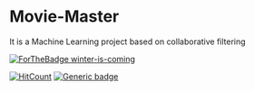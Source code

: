 # Movie-Master
 It is a Machine Learning project based on collaborative filtering

[![ForTheBadge winter-is-coming](http://ForTheBadge.com/images/badges/winter-is-coming.svg)](https://github.com/NarutoOp)

[![HitCount](http://hits.dwyl.com/NarutoOp/Movie-Master.svg)](http://hits.dwyl.com/NarutoOp/Movie-Master) [![Generic badge](https://img.shields.io/badge/Arpit-Gupta-1abc9c.svg)](https://github.com/NarutoOp)
